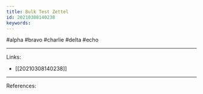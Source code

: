 ```yaml
---
title: Bulk Test Zettel
id: 20210308140238
keywords:
---
```

#alpha #bravo #charlie #delta #echo

---
Links:

- [[20210308140238]]

---
References:
